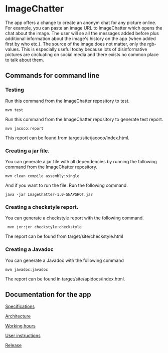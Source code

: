 # ImageChatter

The app offers a change to create an anonym chat for any picture online. For example, you can paste an image URL to ImageChatter which opens the chat about the image. The user will se all the messages added before plus additional information about the image's history on the app (when added first by who etc.). The source of the image does not matter, only the rgb-values. This is especially useful today because lots of disinformative pictures are circluating on social media and there exists no common place to talk about them.

## Commands for command line

### Testing

Run this command from the ImageChatter repository to test.

```
mvn test
```

Run this command from the ImageChatter repository to generate test report. 

```
mvn jacoco:report
```

This report can be found from target/site/jacoco/index.html.

### Creating a jar file.

You can generate a jar file with all dependencies by running the following command from the ImageChatter repository.

```
mvn clean compile assembly:single
```

And if you want to run the file. Run the following command.

```
java -jar ImageChatter-1.0-SNAPSHOT.jar
```

### Creating a checkstyle report.

You can generate a checkstyle report with the following command.

```
 mvn jxr:jxr checkstyle:checkstyle
```

The report can be found from target/site/checkstyle.html

### Creating a Javadoc

You can generate a Javadoc with the following command

```
mvn javadoc:javadoc
```
The report can be found in target/site/apidocs/index.html.



## Documentation for the app


[Specifications](https://github.com/kallioaa/ot-harjoitustyo/blob/master/dokumentaatio/maarittelydokumentti.md)

[Architecture](https://github.com/kallioaa/ot-harjoitustyo/blob/master/dokumentaatio/arkkitehtuuri.md)

[Working hours](https://github.com/kallioaa/ot-harjoitustyo/blob/master/dokumentaatio/työaikakirjanpito.md)

[User instructions]()

[Release](https://github.com/kallioaa/ot-harjoitustyo/releases/tag/viikko5)

